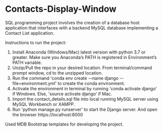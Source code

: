 # Contacts-Display-Window
SQL programming project involves the creation of a database host application that interfaces with a backend MySQL database implementing a Contact List application.

Instructions to run the project:
1. Install Anaconda (Windows/Mac) latest version with python 3.7 or greater. Make sure you Anaconda’s PATH is registered in Environment’s PATH variable.
2. Unzip/Pull the repo in your desired location. From terminal/command prompt window, cd to the unzipped location.
3. Run the command 'conda env create --name django --file=environment.yml' to create the conda environment.
4. Activate the environment in terminal by running 'conda activate django' if Windows. Else, 'source activate django' if Mac.
5. Import the contact_details.sql file into local running MySQL server using MySQL Workbench or XAMPP.
6. Run 'python manage.py runserver' to start the Django server. And open the browser https://localhost:8000

Used MDB Bootstrap templates for developing the project.
